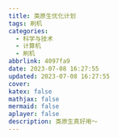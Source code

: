 ```yaml
---
title: 类原生优化计划
tags: 刷机
categories:
  - 科学与技术
  - 计算机
  - 刷机
abbrlink: 4097fa9
date: 2023-07-08 16:27:55
updated: 2023-07-08 16:27:55
cover:
katex: false
mathjax: false
mermaid: false
aplayer: false
description: 类原生真好用～
---
```

